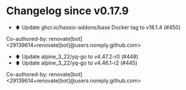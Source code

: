 # Changelog since v0.17.9
- ⬆️ Update ghcr.io/hassio-addons/base Docker tag to v18.1.4 (#450)

Co-authored-by: renovate[bot] <29139614+renovate[bot]@users.noreply.github.com> 
- ⬆️ Update alpine_3_22/yq-go to v4.47.2-r0 (#448) 
- ⬆️ Update alpine_3_22/yq-go to v4.46.1-r2 (#445)

Co-authored-by: renovate[bot] <29139614+renovate[bot]@users.noreply.github.com> 
